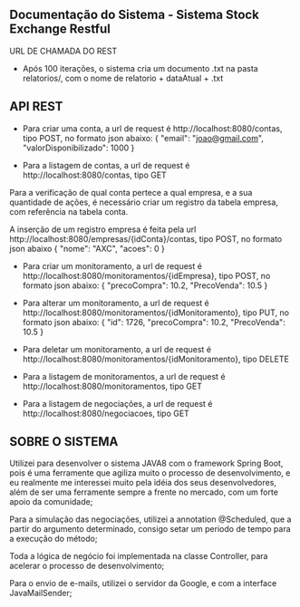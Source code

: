 Documentação do Sistema - Sistema Stock Exchange Restful
---------------------------------------------------------------------------
URL DE CHAMADA DO REST

- Após 100 iterações, o sistema cria um documento .txt na pasta relatorios/, com o nome de relatorio + dataAtual + .txt

API REST
--------------------------------------------------------------------------

- Para criar uma conta, a url de request é http://localhost:8080/contas, tipo POST, no formato json abaixo:
{
	"email": "joao@gmail.com",
	"valorDisponibilizado": 1000
}

- Para a listagem de contas, a url de request é http://localhost:8080/contas, tipo GET

Para a verificação de qual conta pertece a qual empresa, e a sua quantidade de ações, é necessário criar um registro da tabela empresa, com referência na tabela conta.

A inserção de um registro empresa é feita pela url http://localhost:8080/empresas/{idConta}/contas, tipo POST, no formato json abaixo
{
    "nome": "AXC",
    "acoes": 0
}

- Para criar um monitoramento, a url de request é http://localhost:8080/monitoramentos/{idEmpresa}, tipo POST, no formato json abaixo:
{
	"precoCompra": 10.2,
	"PrecoVenda": 10.5
}

- Para alterar um monitoramento, a url de request é http://localhost:8080/monitoramentos/{idMonitoramento}, tipo PUT, no formato json abaixo:
{
	"id": 1726,
	"precoCompra": 10.2,
	"PrecoVenda": 10.5
}

- Para deletar um monitoramento, a url de request é http://localhost:8080/monitoramentos/{idMonitoramento}, tipo DELETE

- Para a listagem de monitoramentos, a url de request é http://localhost:8080/monitoramentos, tipo GET

- Para a listagem de negociações, a url de request é http://localhost:8080/negociacoes, tipo GET

SOBRE O SISTEMA
-----------------------------------------------------------------------------------------------------
Utilizei para desenvolver o sistema JAVA8 com o framework Spring Boot, pois é uma ferramente que 
agiliza muito o processo de desenvolvimento, e eu realmente me interessei muito pela idéia dos 
seus desenvolvedores, além de ser uma ferramente sempre a frente no mercado, com um forte apoio da comunidade;

Para a simulação das negociações, utilizei a annotation @Scheduled, que a partir do argumento determinado, consigo
setar um periodo de tempo para a execução do método;

Toda a lógica de negócio foi implementada na classe Controller, para acelerar o processo de desenvolvimento;

Para o envio de e-mails, utilizei o servidor da Google, e com a interface JavaMailSender;
